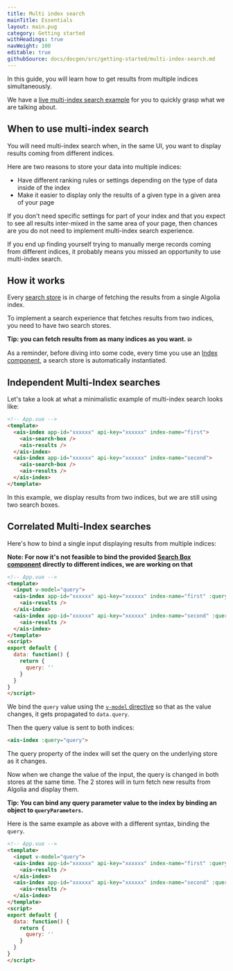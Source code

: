 ```yaml
---
title: Multi index search
mainTitle: Essentials
layout: main.pug
category: Getting started
withHeadings: true
navWeight: 100
editable: true
githubSource: docs/docgen/src/getting-started/multi-index-search.md
---
```


In this guide, you will learn how to get results from multiple indices simultaneously.

We have a [live multi-index search example](examples/multi-index-search.md) for you to quickly grasp what we are talking about.

## When to use multi-index search

You will need multi-index search when, in the same UI, you want to display results
coming from different indices.

Here are two reasons to store your data into multiple indices:

- Have different ranking rules or settings depending on the type of data inside of the index
- Make it easier to display only the results of a given type in a given area of your page

If you don't need specific settings for part of your index and that you expect
to see all results inter-mixed in the same area of your page, then chances are
you do not need to implement multi-index search experience.

If you end up finding yourself trying to manually merge records coming
from different indices, it probably means you missed an opportunity to use
multi-index search.

## How it works

Every [search store](search-store.md) is in charge of fetching the results from a single
Algolia index.

To implement a search experience that fetches results from two indices,
you need to have two search stores.

**Tip: you can fetch results from as many indices as you want. 💥**

As a reminder, before diving into some code, every time you use an [Index
component](components/index.md), a search store is automatically instantiated.

## Independent Multi-Index searches

Let's take a look at what a minimalistic example of multi-index search looks like:

```html
<!-- App.vue -->
<template>
  <ais-index app-id="xxxxxx" api-key="xxxxxx" index-name="first">
    <ais-search-box />
    <ais-results />
  </ais-index>
  <ais-index app-id="xxxxxx" api-key="xxxxxx" index-name="second">
    <ais-search-box />
    <ais-results />
  </ais-index>
</template>
```

In this example, we display results from two indices, but we are still using two search boxes.

## Correlated Multi-Index searches

Here's how to bind a single input displaying results from multiple indices:

**Note: For now it's not feasible to bind the provided [Search Box component](components/search-box.html) directly to different indices, we are working on that**

```html
<!-- App.vue -->
<template>
  <input v-model="query">
  <ais-index app-id="xxxxxx" api-key="xxxxxx" index-name="first" :query="query">
    <ais-results />
  </ais-index>
  <ais-index app-id="xxxxxx" api-key="xxxxxx" index-name="second" :query="query">
    <ais-results />
  </ais-index>
</template>
<script>
export default {
  data: function() {
    return {
      query: ''
    }
  }
}
</script>
```

We bind the `query` value using the [`v-model` directive](https://vuejs.org/v2/guide/forms.html#v-model-with-Components) so that as the value changes, it gets propagated to `data.query`.

Then the query value is sent to both indices:

```html
<ais-index :query="query">
```

The query property of the index will set the query on the underlying store as it changes.

Now when we change the value of the input, the query is changed in both stores at the same time.
The 2 stores will in turn fetch new results from Algolia and display them.

**Tip: You can bind any query parameter value to the index by binding an object to `queryParameters`.**

Here is the same example as above with a different syntax, binding the `query`.

```html
<!-- App.vue -->
<template>
  <input v-model="query">
  <ais-index app-id="xxxxxx" api-key="xxxxxx" index-name="first" :query-parameters="{query: query}">
    <ais-results />
  </ais-index>
  <ais-index app-id="xxxxxx" api-key="xxxxxx" index-name="second" :query-parameters="{query: query}">
    <ais-results />
  </ais-index>
</template>
<script>
export default {
  data: function() {
    return {
      query: ''
    }
  }
}
</script>
```
